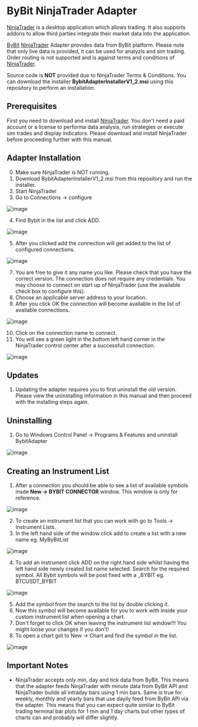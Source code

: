 # ByBit NinjaTrader Adapter

[NinjaTrader](https://www.ninjatrader.com)  is a desktop application which allows trading. It also supports addons to allow third parties integrate their market data into the application.

[ByBit](https://www.bybit.com) [NinjaTrader](https://www.ninjatrader.com) Adapter provides data from ByBit platform. Please note that only live data is provided, it can be used for analyzis and sim trading. Order routing is not supported and is against terms and conditions of [NinjaTrader](https://www.ninjatrader.com).

Source code is **NOT** provided due to NinjaTrader Terms & Conditions. You can download the installer **BybitAdapterInstallerV1_2.msi** using this repository to perform an installation.

## Prerequisites

First you need to download and install [NinjaTrader](https://www.ninjatrader.com). You don't need a paid account or a license to performa data analysis, run strategies or execute sim trades and display indicators. Please download and install NinjaTrader before proceeding further with this manual.

## Adapter Installation

0. Make sure NinjaTrader is NOT running.
1. Download BybitAdapterInstallerV1_2.msi from this repository and run the installer.
2. Start NinjaTrader
3. Go to Connections -> configure

![image](https://user-images.githubusercontent.com/23218905/118494541-e0ca7f80-b6e7-11eb-8263-cb0dafa1bf11.png)

4. Find Bybit in the list and click ADD.

![image](https://user-images.githubusercontent.com/23218905/118495698-102dbc00-b6e9-11eb-9a78-260b8f38f47a.png)

5. After you clicked add the connection will get added to the list of configured connections.

![image](https://user-images.githubusercontent.com/23218905/118496212-88947d00-b6e9-11eb-8022-d10a99da1abf.png)

7. You are free to give it any name you like. Please check that you have the correct version. The connection does not require any credentials. You may choose to connect on start up of NinjaTrader (use the available check box to configure this).
8. Choose an applicable server address to your location.
9. After you click OK the connection will become available in the list of available connections.

![image](https://user-images.githubusercontent.com/23218905/118496351-abbf2c80-b6e9-11eb-8753-26a847e420dd.png)

10. Click on the connection name to connect.
11. You will see a green light in the bottom left hand corner in the NinjaTrader control center after a successfull connection.

![image](https://user-images.githubusercontent.com/23218905/118496601-e3c66f80-b6e9-11eb-8aec-6024d64e53a5.png)


## Updates

1. Updating the adapter requires you to first uninstall the old version. Please view the uninstalling information in this manual and then proceed with the installing steps again.

## Uninstalling

1. Go to Windows Control Panel -> Programs & Features and uninstall BybitAdapter

![image](https://user-images.githubusercontent.com/23218905/118495170-909fed00-b6e8-11eb-963d-f5faa9062acc.png)

## Creating an Instrument List

1. After a connection you should be able to see a list of available symbols insde  **New -> BYBIT CONNECTOR** window. This window is only for reference.

![image](https://user-images.githubusercontent.com/23218905/118496919-33a53680-b6ea-11eb-81a0-fca5850d1bd4.png)

2. To create an instrument list that you can work with go to Tools -> Instrument Lists.
3. In the left hand side of the window click add to create a list with a new name eg. MyByBitList

![image](https://user-images.githubusercontent.com/23218905/118497213-7a932c00-b6ea-11eb-854a-6e1c3212fe11.png)

4. To add an instrument click ADD on the right hand side whilst having the left hand side newly created list name selected. Search for the required symbol. All Bybit symbols will be post fixed with a _BYBIT eg. BTCUSDT_BYBIT

![image](https://user-images.githubusercontent.com/23218905/118497584-d067d400-b6ea-11eb-8d70-3fe9322b6b0d.png)

5. Add the symbol from the search to the list by double clicking it.
6. Now this symbol will become available for you to work with inside your custom instrument list when opening a chart.
7. Don't forget to click OK when leaving the instrument list window!!! You might loose your changes if you don't!
8. To open a chart got to New -> Chart and find the symbol in the list.

![image](https://user-images.githubusercontent.com/23218905/118497980-2b99c680-b6eb-11eb-9fbf-f93670088d13.png)

## Important Notes

- NinjaTrader accepts only min, day and tick data from ByBit. This means that the adapter feeds NinjaTrader with minute data from ByBit API and NinjaTrader builds all intraday bars using 1 min bars. Same is true for weekly, monthly and yearly bars that use dayily feed from ByBit API via the adapter. This means that you can expect quite similar to ByBit trading terminal bar plots for 1 min and 1 day charts but other types of charts can and probably will differ slightly.










